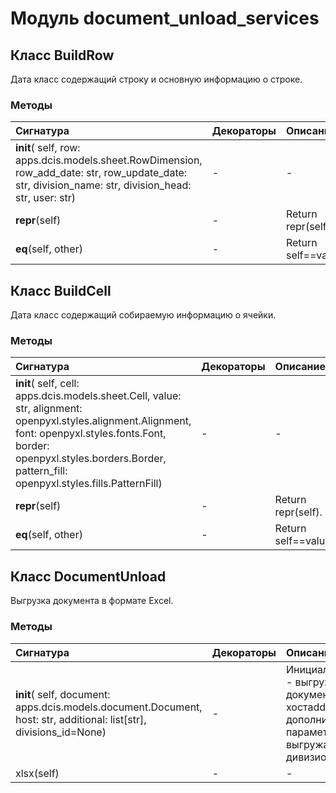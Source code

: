 # Модуль document_unload_services



## Класс BuildRow

Дата класс содержащий строку и основную информацию о строке.

### Методы

| Сигнатура                                                                                                                                             | Декораторы | Описание            |
| :---------------------------------------------------------------------------------------------------------------------------------------------------- | :--------- | :------------------ |
| __init__( self, row: apps.dcis.models.sheet.RowDimension, row_add_date: str, row_update_date: str, division_name: str, division_head: str, user: str) | -          | -                   |
| __repr__(self)                                                                                                                                        | -          | Return repr(self).  |
| __eq__(self, other)                                                                                                                                   | -          | Return self==value. |

## Класс BuildCell

Дата класс содержащий собираемую информацию о ячейки.

### Методы

| Сигнатура                                                                                                                                                                                                                                 | Декораторы | Описание            |
| :---------------------------------------------------------------------------------------------------------------------------------------------------------------------------------------------------------------------------------------- | :--------- | :------------------ |
| __init__( self, cell: apps.dcis.models.sheet.Cell, value: str, alignment: openpyxl.styles.alignment.Alignment, font: openpyxl.styles.fonts.Font, border: openpyxl.styles.borders.Border, pattern_fill: openpyxl.styles.fills.PatternFill) | -          | -                   |
| __repr__(self)                                                                                                                                                                                                                            | -          | Return repr(self).  |
| __eq__(self, other)                                                                                                                                                                                                                       | -          | Return self==value. |

## Класс DocumentUnload

Выгрузка документа в формате Excel.

### Методы

| Сигнатура                                                                                                          | Декораторы | Описание                                                                                                                                           |
| :----------------------------------------------------------------------------------------------------------------- | :--------- | :------------------------------------------------------------------------------------------------------------------------------------------------- |
| __init__( self, document: apps.dcis.models.document.Document, host: str, additional: list[str], divisions_id=None) | -          | Инициализацияdocument - выгружаемый документhost - текущий хостadditional - дополнительные параметрыdivisions_id - выгружаемые дивизионы в запросе |
| xlsx(self)                                                                                                         | -          | -                                                                                                                                                  |